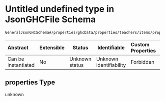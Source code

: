 # Untitled undefined type in JsonGHCFile Schema

```txt
GeneralJsonGHCSchema#/properties/ghcData/properties/teachers/items/properties/settings/items/properties/daylyOcupation/properties/maximumTeaching/properties
```




| Abstract            | Extensible | Status         | Identifiable            | Custom Properties | Additional Properties | Access Restrictions | Defined In                                                         |
| :------------------ | ---------- | -------------- | ----------------------- | :---------------- | --------------------- | ------------------- | ------------------------------------------------------------------ |
| Can be instantiated | No         | Unknown status | Unknown identifiability | Forbidden         | Allowed               | none                | [ghc.schema.json\*](../out/ghc.schema.json "open original schema") |

## properties Type

unknown
